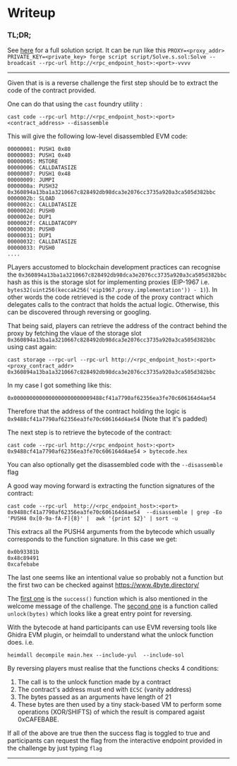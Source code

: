 # Writeup

### TL;DR;
See [here](../setup/gatekeeper-foundry/script/Solve.s.sol) for a full solution script. It can be run like this `PROXY=<proxy_addr> PRIVATE_KEY=<private_key> forge script script/Solve.s.sol:Solve --broadcast --rpc-url http://<rpc_endpoint_host>:<port>-vvvv`

---

Given that is is a reverse challenge the first step should be to extract the code of the contract provided.

One can do that using the `cast` foundry utility :
```
cast code --rpc-url http://<rpc_endpoint_host>:<port> <contract_address> --disassemble
```

This will give the following low-level disassembled EVM code:
```
00000001: PUSH1 0x80
00000003: PUSH1 0x40
00000005: MSTORE
00000006: CALLDATASIZE
00000007: PUSH1 0x48
00000009: JUMPI
0000000a: PUSH32 0x360894a13ba1a3210667c828492db98dca3e2076cc3735a920a3ca505d382bbc
0000002b: SLOAD
0000002c: CALLDATASIZE
0000002d: PUSH0
0000002e: DUP1
0000002f: CALLDATACOPY
00000030: PUSH0
00000031: DUP1
00000032: CALLDATASIZE
00000033: PUSH0
....
```

PLayers accustomed to blockchain development practices can recognise the `0x360894a13ba1a3210667c828492db98dca3e2076cc3735a920a3ca505d382bbc` hash as this is the storage slot for implementing proxies (EIP-1967 i.e. `bytes32(uint256(keccak256('eip1967.proxy.implementation')) - 1)`). In other words the code retrieved is the code of the proxy contract which delegates calls to the contract that holds the actual logic. Otherwise, this can be discovered through reversing or googling.

That being said, players can retrieve the address of the contract behind the proxy by fetching the vlaue of the storage slot `0x360894a13ba1a3210667c828492db98dca3e2076cc3735a920a3ca505d382bbc` using cast again:

```
cast storage --rpc-url --rpc-url http://<rpc_endpoint_host>:<port> <proxy_contract_addr> 0x360894a13ba1a3210667c828492db98dca3e2076cc3735a920a3ca505d382bbc
```

In my case I got something like this:
```
0x0000000000000000000000009488cf41a7790af62356ea3fe70c606164d4ae54
```

Therefore that the address of the contract holding the logic is `0x9488cf41a7790af62356ea3fe70c606164d4ae54` (Note that it's padded)

The next step is to retrieve the bytecode of the contract:
```
cast code --rpc-url http://<rpc_endpoint_host>:<port> 0x9488cf41a7790af62356ea3fe70c606164d4ae54 > bytecode.hex
```

You can also optionally get the disassembled code with the `--disassemble` flag

A good way moving forward is extracting the function signatures of the contract:
```
cast code --rpc-url  http://<rpc_endpoint_host>:<port>  0x9488cf41a7790af62356ea3fe70c606164d4ae54  --disassemble | grep -Eo 'PUSH4 0x[0-9a-fA-F]{8}' |  awk '{print $2}' | sort -u
```

This extracs all the PUSH4 arguments from the bytecode which usually corresponds to the function signature. In this case we get:
```
0x0b93381b
0x48c89491
0xcafebabe
```

The last one seems like an intentional value so probably not a function but the first two can be checked against https://www.4byte.directory/

The [first one](https://www.4byte.directory/signatures/?bytes4_signature=0x0b93381b) is the `success()` function which is also mentioned in the welcome message of the challenge.
The [second one](https://www.4byte.directory/signatures/?bytes4_signature=0x48c89491) is a function called `unlock(bytes)` which looks like a great entry point for reversing.

With the bytecode at hand participants can use EVM reversing tools like Ghidra EVM plugin, or heimdall to understand what the unlock function does. i.e.
```
heimdall decompile main.hex --include-yul  --include-sol
```

By reversing players must realise that the functions checks 4 conditions:
1. The call is to the unlock function made by a contract
2. The contract's address must end with `EC5C` (vanity address)
3. The bytes passed as an arguments have length of 21
4. These bytes are then used by a tiny stack-based VM to perform some operations (XOR/SHIFTS) of which the result is compared agaist 0xCAFEBABE.

If all of the above are true then the success flag is toggled to true and participants can request the flag from the interactive endpoint provided in the challenge by just typing `flag`

---
